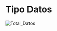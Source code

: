 # Tipo Datos
![Total_Datos](https://user-images.githubusercontent.com/56943051/69020127-82510380-0981-11ea-8e79-594c7c3bef51.png)
